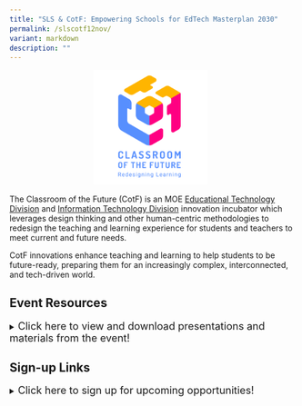 ```yaml
---
title: "SLS & CotF: Empowering Schools for EdTech Masterplan 2030"
permalink: /slscotf12nov/
variant: markdown
description: ""
---
```

<center><img src="/images/Logo/CotF%20logo%20resize.png" style="width:40%; display: inline; margin-right:0.5rem"></center>

The Classroom of the Future (CotF) is an MOE [Educational Technology Division](https://www.sgdi.gov.sg/ministries/moe/departments/etd) and [Information Technology Division](https://www.sgdi.gov.sg/ministries/moe/departments/itd) innovation incubator which leverages design thinking and other human-centric methodologies to redesign the teaching and learning experience for students and teachers to meet current and future needs.

CotF innovations enhance teaching and learning to help students to be future-ready, preparing them for an increasingly complex, interconnected, and tech-driven world.

## Event Resources
<details>
<summary><font size="+1">Click here to view and download presentations and materials from the event!</font></summary><br>
<font size="+1">Our use of design thinking and human-centric methodologies gives us a unique lens and insight into the teaching and learning space, enabling us to capitalise on more opportunities to support teachers and students.</font><br><br>
<img src="/images/About%20CotF/CotF%20design%20thinking.png">
</details>

## Sign-up Links
<details>
<summary><font size="+1">Click here to sign up for upcoming opportunities!</font></summary><br>
<font size="+1">The innovation pipeline helps us to bring value to our teachers and students.</font><br><br>
<img src="/images/About%20CotF/CotF%20pipeline.png">
</details>